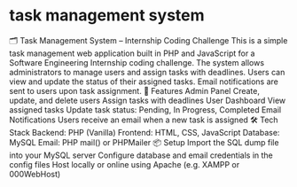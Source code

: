# task management system
🗂️ Task Management System – Internship Coding Challenge This is a simple task management web application built in PHP and JavaScript for a Software Engineering Internship coding challenge.  The system allows administrators to manage users and assign tasks with deadlines. Users can view and update the status of their assigned tasks. Email notifications are sent to users upon task assignment.  🔧 Features Admin Panel  Create, update, and delete users  Assign tasks with deadlines  User Dashboard  View assigned tasks  Update task status: Pending, In Progress, Completed  Email Notifications  Users receive an email when a new task is assigned  🛠️ Tech Stack Backend: PHP (Vanilla)  Frontend: HTML, CSS, JavaScript  Database: MySQL  Email: PHP mail() or PHPMailer  📦 Setup Import the SQL dump file into your MySQL server  Configure database and email credentials in the config files  Host locally or online using Apache (e.g. XAMPP or 000WebHost)
